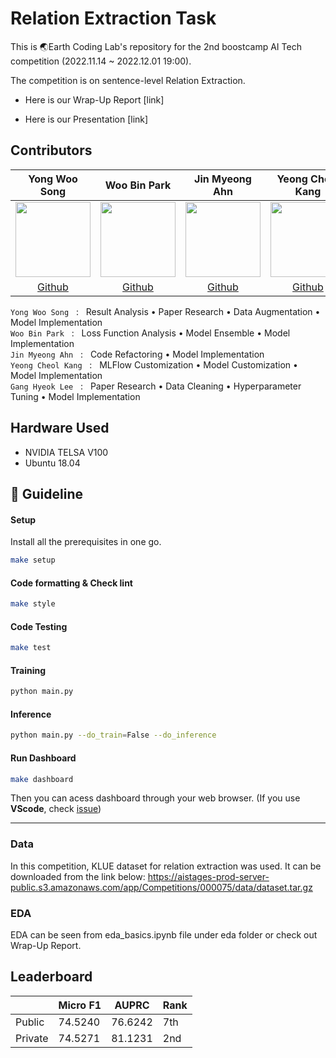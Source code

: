 # Relation Extraction Task

This is 🌏Earth Coding Lab's repository for the 2nd boostcamp AI Tech competition (2022.11.14 ~ 2022.12.01 19:00).

The competition is on sentence-level Relation Extraction.

- Here is our Wrap-Up Report [link]

- Here is our Presentation [link]

## Contributors

|Yong Woo Song|Woo Bin Park|Jin Myeong Ahn|Yeong Cheol Kang|Gang Hyeok Lee|
|:-:|:-:|:-:|:-:|:-:|
|<img src='https://avatars.githubusercontent.com/facerain' height=120 width=120></img>|<img src='https://avatars.githubusercontent.com/wbin0718' height=120 width=120></img>|<img src='https://avatars.githubusercontent.com/jinmyeongAN' height=120 width=120></img>|<img src='https://avatars.githubusercontent.com/kyc3492' height=120 width=120></img>|<img src='https://avatars.githubusercontent.com/ghlrobin' height=120 width=120></img>
[Github](https://github.com/facerain)|[Github](https://github.com/wbin0718)|[Github](https://github.com/jinmyeongAN)|[Github](https://github.com/kyc3492)|[Github](https://github.com/ghlrobin)

`Yong Woo Song` &nbsp; : &nbsp; Result Analysis • Paper Research • Data Augmentation • Model Implementation <br>
`Woo Bin Park` &nbsp; : &nbsp;  Loss Function Analysis • Model Ensemble • Model Implementation <br>
`Jin Myeong Ahn` &nbsp; : &nbsp;  Code Refactoring • Model Implementation <br>
`Yeong Cheol Kang` &nbsp; : &nbsp; MLFlow Customization • Model Customization • Model Implementation <br>
`Gang Hyeok Lee` &nbsp; : &nbsp; Paper Research • Data Cleaning • Hyperparameter Tuning • Model Implementation <br>

## Hardware Used
- NVIDIA TELSA V100
- Ubuntu 18.04

## 📄 Guideline

#### Setup
Install all the prerequisites in one go.
```bash
make setup
```

#### Code formatting & Check lint
```bash
make style
```

#### Code Testing
```bash
make test
```

#### Training
```bash
python main.py
```

#### Inference
```bash
python main.py --do_train=False --do_inference
```

#### Run Dashboard
```bash
make dashboard
```
Then you can acess dashboard through your web browser.
(If you use **VScode**, check [issue](https://github.com/boostcampaitech4lv23nlp2/level2_klue_nlp-level2-nlp-09/issues/15))

--- 
### Data
In this competition, KLUE dataset for relation extraction was used. It can be downloaded from the link below:
https://aistages-prod-server-public.s3.amazonaws.com/app/Competitions/000075/data/dataset.tar.gz

### EDA
EDA can be seen from eda_basics.ipynb file under eda folder or check out Wrap-Up Report.

## Leaderboard
||Micro F1|AUPRC|Rank|
|-|-|-|-|
|Public|74.5240|76.6242|7th|
|Private|74.5271|81.1231|2nd|
